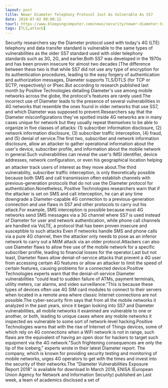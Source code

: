 ```yaml
---
layout: post
title: Newer Diameter Telephony Protocol Just As Vulnerable As SS7
date: 2018-07-02 00:00:12
tourl: https://www.bleepingcomputer.com/news/security/newer-diameter-telephony-protocol-just-as-vulnerable-as-ss7/
tags: [TLS,attack]
---
```

Security researchers say the Diameter protocol used with today's 4G (LTE) telephony and data transfer standard is vulnerable to the same types of vulnerabilities as the older SS7 standard used with older telephony standards such as 3G, 2G, and earlier.Both SS7 was developed in the 1970s and has been proven insecure for almost two decades [The difference between these two is that while SS7 did not use any type of encryption for its authentication procedures, leading to the easy forgery of authentication and authorization messages, Diameter supports TLS/DTLS (for TCP or SCTP, respectively) or IPsec.But according to research published last month by Positive Technologies detailing Diameter's use among mobile networks across the globe, the protocol's features are rarely used.The incorrect use of Diameter leads to the presence of several vulnerabilities in 4G networks that resemble the ones found in older networks that use SS7, and which Diameter was supposed to prevent.Researchers say that the Diameter misconfigurations they've spotted inside 4G networks are in many cases unique for network but they usually repeat themselves to be able to organize in five classes of attacks: (1) subscriber information disclosure, (2) network information disclosure, (3) subscriber traffic interception, (4) fraud, and (5) denial of service.The first two, subscriber and network information disclosure, allow an attacker to gather operational information about the user's device, subscriber profile, and information about the mobile network in general.Such vulnerabilities can reveal the user's IMSI identifier, device addresses, network configuration, or even his geographical location helping an attacker track users of interest as they move about.The third vulnerability, subscriber traffic interception, is only theoretically possible because both SMS and call transmission often establish channels with previous-generation protocols that do not use the Diameter protocol for authentication.Nonetheless, Positive Technologies researchers warn that if the attacker is set on SMS and call interception, he can at any time downgrade a Diameter-capable 4G connection to a previous-generation connection and use flaws in SS7 and other protocols to carry out his attack.For example, SMS interception is possible because most 4G networks send SMS messages via a 3G channel where SS7 is used instead of Diameter for user and network authentication, while phone call channels are handled via VoLTE, a protocol that has been proven insecure and susceptible to such attacks Even if networks handle SMS and phone calls via a pure 4G channel, then the attacker only needs to pose as an inferior network to carry out a MitM attack via an older protocol.Attackers can also use Diameter flaws to allow free use of the mobile network for a specific subscriber profile, leading to financial losses for the operator.Last but not least, Diameter flaws allow denial-of-service attacks that prevent a 4G user from accessing certain 4G features or allow an attacker to limit the speed of certain features, causing problems for a connected device.Positive Technologies experts warn that the denial-of-service Diameter vulnerabilities "could lead to sudden failure of ATMs, payment terminals, utility meters, car alarms, and video surveillance."This is because these types of devices often use 4G SIM card modules to connect to their servers when located in a remote area where classic Internet connections are not possible.The cyber-security firm says that from all the mobile networks it analyzed in the past years, since it began looking into SS7 and Diameter vulnerabilities, all mobile networks it examined are vulnerable to one or another, or both, leading to unique cases where any mobile networks it inspected ws vulnerable to some sort of network-level hacking.Positive Technologies warns that with the rise of Internet of Things devices, some of which rely on 4G connections when a WiFi network is not in range, such flaws are the equivalent of having an open door for hackers to target such equipment via the 4G network."Such frightening consequences are only the tip of the iceberg," experts wrote in their latest Diameter report. The company, which is known for providing security testing and monitoring of mobile networks, urges 4G operators to get with the times and invest into the security of their networks.The "Diameter Vulnerabilities Exposure Report 2018" is available for download In March 2018, ENISA (European Union Agency for Network and Information Security) published an Last week, a team of academics disclosed a set of 